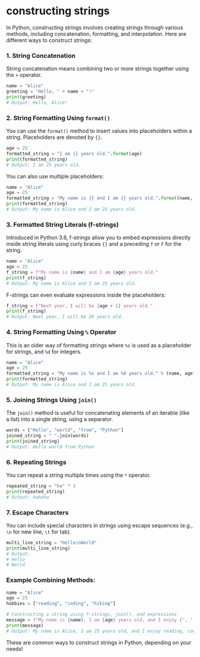 # constructing strings
In Python, constructing strings involves creating strings through various methods, including concatenation, formatting, and interpolation. Here are different ways to construct strings:

### 1. **String Concatenation**
String concatenation means combining two or more strings together using the `+` operator.

```python
name = "Alice"
greeting = "Hello, " + name + "!"
print(greeting)
# Output: Hello, Alice!
```

### 2. **String Formatting Using `format()`**
You can use the `format()` method to insert values into placeholders within a string. Placeholders are denoted by `{}`.

```python
age = 25
formatted_string = "I am {} years old.".format(age)
print(formatted_string)
# Output: I am 25 years old.
```

You can also use multiple placeholders:

```python
name = "Alice"
age = 25
formatted_string = "My name is {} and I am {} years old.".format(name, age)
print(formatted_string)
# Output: My name is Alice and I am 25 years old.
```

### 3. **Formatted String Literals (f-strings)**
Introduced in Python 3.6, f-strings allow you to embed expressions directly inside string literals using curly braces `{}` and a preceding `f` or `F` for the string.

```python
name = "Alice"
age = 25
f_string = f"My name is {name} and I am {age} years old."
print(f_string)
# Output: My name is Alice and I am 25 years old.
```

F-strings can even evaluate expressions inside the placeholders:

```python
f_string = f"Next year, I will be {age + 1} years old."
print(f_string)
# Output: Next year, I will be 26 years old.
```

### 4. **String Formatting Using `%` Operator**
This is an older way of formatting strings where `%s` is used as a placeholder for strings, and `%d` for integers.

```python
name = "Alice"
age = 25
formatted_string = "My name is %s and I am %d years old." % (name, age)
print(formatted_string)
# Output: My name is Alice and I am 25 years old.
```

### 5. **Joining Strings Using `join()`**
The `join()` method is useful for concatenating elements of an iterable (like a list) into a single string, using a separator.

```python
words = ["Hello", "world", "from", "Python"]
joined_string = " ".join(words)
print(joined_string)
# Output: Hello world from Python
```

### 6. **Repeating Strings**
You can repeat a string multiple times using the `*` operator.

```python
repeated_string = "ha" * 3
print(repeated_string)
# Output: hahaha
```

### 7. **Escape Characters**
You can include special characters in strings using escape sequences (e.g., `\n` for new line, `\t` for tab).

```python
multi_line_string = "Hello\nWorld"
print(multi_line_string)
# Output: 
# Hello
# World
```

### Example Combining Methods:

```python
name = "Alice"
age = 25
hobbies = ["reading", "coding", "hiking"]

# Constructing a string using f-strings, join(), and expressions
message = f"My name is {name}, I am {age} years old, and I enjoy {', '.join(hobbies)}."
print(message)
# Output: My name is Alice, I am 25 years old, and I enjoy reading, coding, hiking.
```

These are common ways to construct strings in Python, depending on your needs!